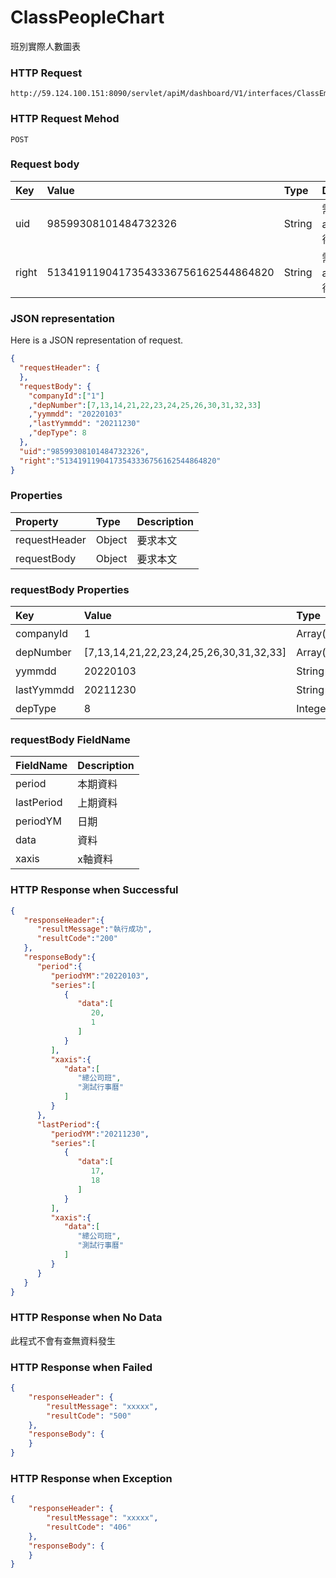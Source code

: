 # ClassPeopleChart
班別實際人數圖表

### HTTP Request
```
http://59.124.100.151:8090/servlet/apiM/dashboard/V1/interfaces/ClassEmployeeTotal/ClassPeopleChart
```

### HTTP Request Mehod
```
POST
```

### Request body
| Key | Value | Type | Description |
|:----------|:-------------|:-----|:------------|
| uid | 98599308101484732326 | String | 需透過apiLogin取得
| right | 51341911904173543336756162544864820 | String | 需透過apiLogin取得 |

### JSON representation
Here is a JSON representation of request.
```json
{
  "requestHeader": {
  },
  "requestBody": {
    "companyId":["1"]
    ,"depNumber":[7,13,14,21,22,23,24,25,26,30,31,32,33]
    ,"yymmdd": "20220103"
    ,"lastYymmdd": "20211230"
    ,"depType": 8
  },
  "uid":"98599308101484732326",
  "right":"51341911904173543336756162544864820"
}
```

### Properties
| Property | Type | Description |
|:---------|:-----|:------------|
| requestHeader | Object | 要求本文 |
| requestBody | Object | 要求本文 |

### requestBody Properties
| Key | Value | Type | Description | Required | Format |
|:----------|:-------------|:-----|:------------|:------------|:------------|
| companyId | 1 | Array(String) | 公司代號 | N | n/a |
| depNumber | [7,13,14,21,22,23,24,25,26,30,31,32,33] | Array(Integer) | 部門代碼 | N | n/a |
| yymmdd | 20220103 | String | 本期年月日 | Y | YYYYMMDD |
| lastYymmdd | 20211230 | String | 上期年月日 | Y | YYYYMMDD |
| depType | 8 | Integer | 統計階層 | Y | n/a |

### requestBody FieldName
| FieldName | Description |
|:----------|:-------------|
| period | 本期資料 |
| lastPeriod | 上期資料 |
| periodYM | 日期 |
| data | 資料 |
| xaxis | x軸資料 |

### HTTP Response when Successful
```json
{
   "responseHeader":{
      "resultMessage":"執行成功",
      "resultCode":"200"
   },
   "responseBody":{
      "period":{
         "periodYM":"20220103",
         "series":[
            {
               "data":[
                  20,
                  1
               ]
            }
         ],
         "xaxis":{
            "data":[
               "總公司班",
               "測試行事曆"
            ]
         }
      },
      "lastPeriod":{
         "periodYM":"20211230",
         "series":[
            {
               "data":[
                  17,
                  18
               ]
            }
         ],
         "xaxis":{
            "data":[
               "總公司班",
               "測試行事曆"
            ]
         }
      }
   }
}
```

### HTTP Response when No Data
此程式不會有查無資料發生

### HTTP Response when Failed
```json
{
    "responseHeader": {
        "resultMessage": "xxxxx",
        "resultCode": "500"
    },
    "responseBody": {
    }
}
```

### HTTP Response when Exception
```json
{
    "responseHeader": {
        "resultMessage": "xxxxx",
        "resultCode": "406"
    },
    "responseBody": {
    }
}
```
